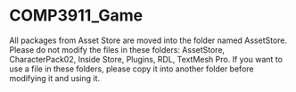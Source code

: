 # COMP3911_Game
All packages from Asset Store are moved into the folder named AssetStore.
Please do not modify the files in these folders: AssetStore, CharacterPack02, Inside Store, Plugins, RDL, TextMesh Pro.
If you want to use a file in these folders, please copy it into another folder before modifying it and using it.
